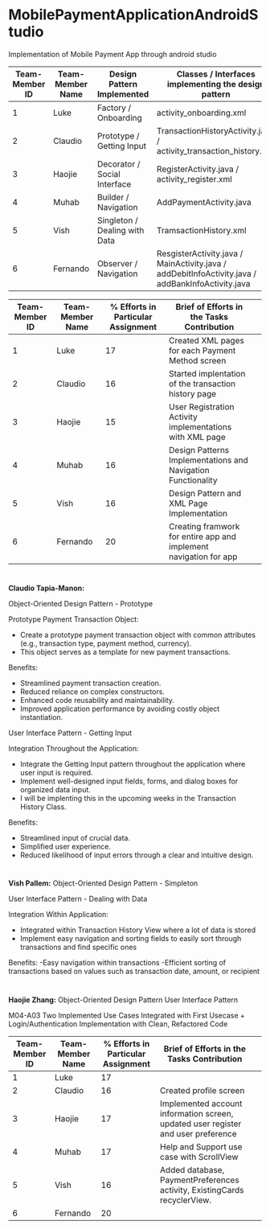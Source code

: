 # MobilePaymentApplicationAndroidStudio
Implementation of Mobile Payment App through android studio

                                                 
| Team-Member ID | Team-Member Name | Design Pattern Implemented    | Classes / Interfaces implementing the design pattern |   |
|----------------|------------------|-------------------------------|------------------------------------------------------|---|
| 1              | Luke             | Factory / Onboarding          | activity_onboarding.xml                              
| 2              | Claudio          | Prototype / Getting Input     | TransactionHistoryActivity.java / activity_transaction_history.xml                                                  
| 3              | Haojie           | Decorator / Social Interface  | RegisterActivity.java / activity_register.xml                                                   
| 4              | Muhab            | Builder / Navigation          | AddPaymentActivity.java                                                  
| 5              | Vish             | Singleton / Dealing with Data | TramsactionHistory.xml                                                 
| 6              | Fernando         | Observer / Navigation         | ResgisterActivity.java / MainActivity.java / addDebitInfoActivity.java / addBankInfoActivity.java                                                 

| Team-Member ID | Team-Member Name | % Efforts in Particular Assignment | Brief of Efforts in the Tasks Contribution |   |
|----------------|------------------|------------------------------------|--------------------------------------------|---|
| 1              | Luke             | 17                                 | Created XML pages for each Payment Method screen
| 2              | Claudio          | 16                                 | Started implentation of the transaction history page                                         
| 3              | Haojie           | 15                                 | User Registration Activity implementations with XML page                                        
| 4              | Muhab            | 16                                 | Design Patterns Implementations and Navigation Functionality                                         
| 5              | Vish             | 16                                 | Design Pattern and XML Page Implementation                                      
| 6              | Fernando         | 20                                 | Creating framwork for entire app and implement navigation for app                                        

#
**Claudio Tapia-Manon:**

Object-Oriented Design Pattern - Prototype

Prototype Payment Transaction Object:
   - Create a prototype payment transaction object with common attributes (e.g., transaction type, payment method, currency).
   - This object serves as a template for new payment transactions.

Benefits:
- Streamlined payment transaction creation.
- Reduced reliance on complex constructors.
- Enhanced code reusability and maintainability.
- Improved application performance by avoiding costly object instantiation.

User Interface Pattern - Getting Input

Integration Throughout the Application:
   - Integrate the Getting Input pattern throughout the application where user input is required.
   - Implement well-designed input fields, forms, and dialog boxes for organized data input.
   - I will be implenting this in the upcoming weeks in the Transaction History Class. 

Benefits:
- Streamlined input of crucial data.
- Simplified user experience.
- Reduced likelihood of input errors through a clear and intuitive design.
#
**Vish Pallem:**
Object-Oriented Design Pattern - Simpleton

User Interface Pattern - Dealing with Data

Integration Within Application:
   - Integrated within Transaction History View where a lot of data is stored
   - Implement easy navigation and sorting fields to easily sort through transactions and find specific ones

Benefits:
-Easy navigation within transactions
-Efficient sorting of transactions based on values such as transaction date, amount, or recipient
#
**Haojie Zhang:**
Object-Oriented Design Pattern 
User Interface Pattern 

M04-A03 Two Implemented Use Cases Integrated with First Usecase + Login/Authentication Implementation with Clean, Refactored Code

| Team-Member ID | Team-Member Name | % Efforts in Particular Assignment | Brief of Efforts in the Tasks Contribution |   |
|----------------|------------------|------------------------------------|--------------------------------------------|---|
| 1              | Luke             | 17                                 |
| 2              | Claudio          | 16                                 | Created profile screen                                    
| 3              | Haojie           | 17                                 | Implemented account information screen, updated user register and user preference                               
| 4              | Muhab            | 17                                 | Help and Support use case with ScrollView                                      
| 5              | Vish             | 16                                 | Added database, PaymentPreferences activity, ExistingCards recyclerView.                         
| 6              | Fernando         | 20                                 |                                    


